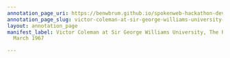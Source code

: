 ```yaml
---
annotation_page_uri: https://benwbrum.github.io/spokenweb-hackathon-development/annotations/victor-coleman-at-sir-george-williams-university-the-poetry-series-3-march-1967-canvas-1-toc.json
annotation_page_slug: victor-coleman-at-sir-george-williams-university-the-poetry-series-3-march-1967-canvas-1-toc
layout: annotation_page
manifest_label: Victor Coleman at Sir George Williams University, The Poetry Series,  3
  March 1967

---
```

